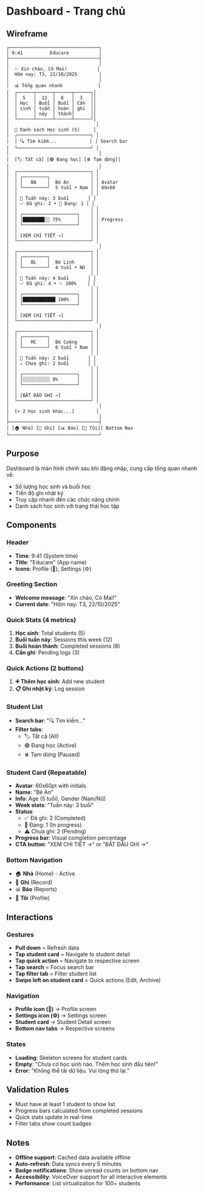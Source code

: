 # Dashboard - Trang chủ

## Wireframe

```
┌─────────────────────────────────┐
│ 9:41          Educare           │
├─────────────────────────────────┤
│                                 │
│  ✨ Xin chào, Cô Mai!           │
│  Hôm nay: T3, 22/10/2025        │
│                                 │
│  📊 Tổng quan nhanh             │
│  ┌──────┬──────┬──────┬──────┐│
│  │  5   │  12  │  8   │  3   ││
│  │ Học  │ Buổi │ Buổi │ Cần  ││
│  │ sinh │ tuần │ hoàn │ ghi  ││
│  │      │ này  │ thành│      ││
│  └──────┴──────┴──────┴──────┘│
│                                │
│  👥 Danh sách Học sinh (5)     │
│  ┌───────────────────────────┐ │
│  │ 🔍 Tìm kiếm...            │ │ Search bar
│  └───────────────────────────┘ │
│                                 │
│  [🏷️ Tất cả] [🟢 Đang học] [⏸️ Tạm dừng]│
│                                 │
│  ┌───────────────────────────┐ │
│  │ ┌─────────┐               │ │
│  │ │   BA    │  Bé An        │ │ Avatar
│  │ └─────────┘  5 tuổi • Nam │ │ 60x60
│  │                           │ │
│  │ 🎯 Tuần này: 3 buổi       │ │
│  │ ✅ Đã ghi: 2 • 🔄 Đang: 1 │ │
│  │                           │ │
│  │ ┌────────────────────┐    │ │
│  │ │████████░░ 75%      │    │ │ Progress
│  │ └────────────────────┘    │ │
│  │                           │ │
│  │ [XEM CHI TIẾT →]          │ │
│  └───────────────────────────┘ │
│                                 │
│  ┌───────────────────────────┐ │
│  │ ┌─────────┐               │ │
│  │ │   BL    │  Bé Linh      │ │
│  │ └─────────┘  4 tuổi • Nữ  │ │
│  │                           │ │
│  │ 🎯 Tuần này: 4 buổi       │ │
│  │ ✅ Đã ghi: 4 • ✨ 100%    │ │
│  │                           │ │
│  │ ┌────────────────────┐    │ │
│  │ │████████████ 100%   │    │ │
│  │ └────────────────────┘    │ │
│  │                           │ │
│  │ [XEM CHI TIẾT →]          │ │
│  └───────────────────────────┘ │
│                                 │
│  ┌───────────────────────────┐ │
│  │ ┌─────────┐               │ │
│  │ │   MC    │  Bé Cường     │ │
│  │ └─────────┘  6 tuổi • Nam │ │
│  │                           │ │
│  │ 🎯 Tuần này: 2 buổi       │ │
│  │ ⚠️ Chưa ghi: 2 buổi       │ │
│  │                           │ │
│  │ ┌────────────────────┐    │ │
│  │ │░░░░░░░░░░ 0%       │    │ │
│  │ └────────────────────┘    │ │
│  │                           │ │
│  │ [BẮT ĐẦU GHI →]           │ │
│  └───────────────────────────┘ │
│                                 │
│  [+ 2 học sinh khác...]        │
│                                 │
├─────────────────────────────────┤
│ [🏠 Nhà] [📝 Ghi] [📊 Báo] [👤 Tôi]│ Bottom Nav
└─────────────────────────────────┘
```

## Purpose

Dashboard là màn hình chính sau khi đăng nhập, cung cấp tổng quan nhanh về:

- Số lượng học sinh và buổi học
- Tiến độ ghi nhật ký
- Truy cập nhanh đến các chức năng chính
- Danh sách học sinh với trạng thái học tập

## Components

### Header

- **Time**: 9:41 (System time)
- **Title**: "Educare" (App name)
- **Icons**: Profile (👤), Settings (⚙️)

### Greeting Section

- **Welcome message**: "Xin chào, Cô Mai!"
- **Current date**: "Hôm nay: T3, 22/10/2025"

### Quick Stats (4 metrics)

1. **Học sinh**: Total students (5)
2. **Buổi tuần này**: Sessions this week (12)
3. **Buổi hoàn thành**: Completed sessions (8)
4. **Cần ghi**: Pending logs (3)

### Quick Actions (2 buttons)

1. **➕ Thêm học sinh**: Add new student
2. **📋 Ghi nhật ký**: Log session

### Student List

- **Search bar**: "🔍 Tìm kiếm..."
- **Filter tabs**:
  - 🏷️ Tất cả (All)
  - 🟢 Đang học (Active)
  - ⏸️ Tạm dừng (Paused)

### Student Card (Repeatable)

- **Avatar**: 60x60pt with initials
- **Name**: "Bé An"
- **Info**: Age (5 tuổi), Gender (Nam/Nữ)
- **Week stats**: "Tuần này: 3 buổi"
- **Status**:
  - ✅ Đã ghi: 2 (Completed)
  - 🔄 Đang: 1 (In progress)
  - ⚠️ Chưa ghi: 2 (Pending)
- **Progress bar**: Visual completion percentage
- **CTA button**: "XEM CHI TIẾT →" or "BẮT ĐẦU GHI →"

### Bottom Navigation

- 🏠 **Nhà** (Home) - Active
- 📝 **Ghi** (Record)
- 📊 **Báo** (Reports)
- 👤 **Tôi** (Profile)

## Interactions

### Gestures

- **Pull down** = Refresh data
- **Tap student card** = Navigate to student detail
- **Tap quick action** = Navigate to respective screen
- **Tap search** = Focus search bar
- **Tap filter tab** = Filter student list
- **Swipe left on student card** = Quick actions (Edit, Archive)

### Navigation

- **Profile icon (👤)** → Profile screen
- **Settings icon (⚙️)** → Settings screen
- **Student card** → Student Detail screen
- **Bottom nav tabs** → Respective screens

### States

- **Loading**: Skeleton screens for student cards
- **Empty**: "Chưa có học sinh nào. Thêm học sinh đầu tiên!"
- **Error**: "Không thể tải dữ liệu. Vui lòng thử lại."

## Validation Rules

- Must have at least 1 student to show list
- Progress bars calculated from completed sessions
- Quick stats update in real-time
- Filter tabs show count badges

## Notes

- **Offline support**: Cached data available offline
- **Auto-refresh**: Data syncs every 5 minutes
- **Badge notifications**: Show unread counts on bottom nav
- **Accessibility**: VoiceOver support for all interactive elements
- **Performance**: List virtualization for 100+ students
